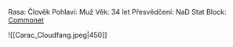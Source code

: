 Rasa: Člověk
Pohlaví: Muž
Věk: 34 let
Přesvědčení: NaD
Stat Block: [Commonet](https://5e.tools/bestiary.html#commoner_mm)


![[Carac_Cloudfang.jpeg|450]]
